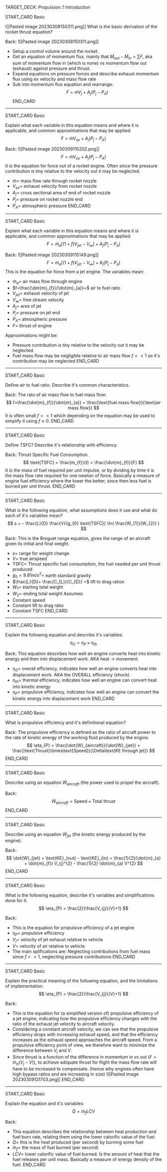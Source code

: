 TARGET_DECK: Propulsion::1 Introduction




START_CARD
Basic

![[Pasted image 20230308150311.png]]
What is the basic derivation of the rocket thrust equation?

Back: 
![[Pasted image 20230308150311.png]]
- Setup a control volume around the rocket.
- Get an equation of momentum flux, mainly that $\dot{M}_{out} - \dot{M}_{in} = \sum\limits F$, aka sum of momentum flow in (which is none) vs momentum flow out (exhaust) against pressure and thrust.
- Expand equations on pressure forces and describe exhaust momentum flux using ex velocity and mass flow rate
- Sub into momentum flux equation and rearrange:
$$  F  = \dot{m} V_{j} + A_{j} (P_{j} - P_{A}) $$
END_CARD

 
--------

START_CARD
Basic


Explain what each variable in this equation means and where it is applicable, and common approximations that may be applied:
$$ F =  \dot{m} V_{ex} + A_{j}( P_{j} - P_{A} ) $$

Back: 
![[Pasted image 20230309115202.png]]
$$ F =  \dot{m} V_{ex} + A_{j}( P_{j} - P_{A} ) $$
It is the equation for force out of a rocket engine. Often since the pressure contribution is tiny relative to the velocity out it may be neglected.
 - $\dot{m}=$  mass flow rate through rocket nozzle
 - $V_{ex}=$ exhaust velocity from rocket nozzle
 - $A_{j}=$ cross sectional area of end of rocket nozzle
 - $P_{j}=$ pressure on rocket nozzle end
 - $P_{A}=$ atmospheric pressure
END_CARD

 

--------

START_CARD
Basic

Explain what each variable in this equation means and where it is applicable, and common approximations that may be applied:
$$ F  = \dot{m}_{a}[(1+f) V_{jet} - V_{\infty}] + A_{j}(P_{j}-P_{a}) $$

Back: 
![[Pasted image 20230309115149.png]]
$$ F  = \dot{m}_{a}[(1+f) V_{jet} - V_{\infty}] + A_{j}(P_{j}-P_{a}) $$
This is the equation for force from a jet engine. The variables mean:
 - $\dot{m}_{a}=$ air mass flow through engine
 - $f=\frac{\dot{m}_{f}}{\dot{m}_{a}}=$ air to fuel ratio
 - $V_{jet}=$ exhaust velocity of jet
 - $V_{\infty}=$ free stream velocity
 - $A_{j}=$ area of jet
 - $P_{j}=$ pressure on jet end
 - $P_{A}=$ atmospheric pressure
 - $F=$ thrust of engine
   
Approximations might be:
 - Pressure contribution is tiny relative to the velocity out it may be neglected.
 - Fuel mass flow may be negligible relative to air mass flow $f<<1$ so it's contribution may be neglected
END_CARD


--------

START_CARD
Basic

Define air to fuel ratio. Describe it's common characteristics.


Back: 
The rato of air mass flow to fuel mass flow:
$$ f=\frac{\dot{m}_{f}}{\dot{m}_{a}} = \frac{\text{fuel mass flow}}{\text{air mass flow}} $$
It is often small $f<<1$ which depending on the equation may be used to simplify it using $f\approx0$.
END_CARD

 

--------

START_CARD
Basic

Define $\text{TSFC}$? Describe it's relationship with efficiency.


Back: 
Thrust Specific Fuel Consumption.
$$ \text{TSFC} = \frac{m_{f}}{I} = \frac{\dot{m}_{f}}{F} $$
It is the mass of fuel required per unit impulse, or by dividing by time it is the mass flow rate required for one newton of force. Basically a measure of engine fuel efficiency where the lower the better, since then less fuel is burned per unit thrust.
END_CARD

 

--------

START_CARD
Basic

What is the following equation, what assumptions does it use and what do each of it's variables mean?
$$ s = - \frac{L}{D} \frac{V}{g_{0} \text{TSFC}} \ln( \frac{W_{1}}{W_{2}} ) $$

Back: 
This is the Breguet range equation, gives the range of an aircraft given its initial and final weight.
 - $s=$ range for weight change
 - $V=$ true airspeed
 - $\text{TSFC}=$ Thrust specific fuel consumption, the fuel needed per unit thrust produced
 - $g_{0}=9.81m/s^2=$ earth standard gravity
 - $\frac{L}{D}= \frac{C_{L}}{C_{D}} =$ lift to drag ration
 - $W_1=$ starting total weight
 - $W_2=$ ending total weight
Assumes:
- Constant speed
- Constant lift to drag ratio
- Constant $\text{TSFC}$
END_CARD


 
--------

START_CARD
Basic


Explain the following equation and describe it's variables:
$$ \eta_{O} = \eta_{P} \times \eta_{th} $$

Back: 
This equation descirbes how well an engine converts heat into kinetic energy and then into displacement work. AKA heat $\to$ movement.
- $\eta_{O}=$ overall efficiency, indicates how well an engine converts heat into displacement work. AKA the OVERALL efficiency (shock)
- $\eta_{th}=$ thermal efficiency, indicates how well an engine can convert heat into kinetic energy
- $\eta_{P}=$ propulsive efficiency, indicates how well an engine can convert the kinetic energy into displacement work
END_CARD


--------

START_CARD
Basic

What is propulsive efficiency and it's definitional equation?

Back: 
The propulsive efficiency is defined as the ratio of aircraft power to the rate of kinetic energy of the working fluid produced by the engine.
$$ \eta_{P} = \frac{\dot{W}_{aircraft}}{\dot{W}_{jet}} = \frac{\text{Thrust}\times\text{Speed}}{\Delta\text{KE through jet}} $$
END_CARD




--------

START_CARD
Basic

Describe using an equation $\dot{W}_{aircraft}$ (the power used to propel the aircraft).

Back: 
$$ \dot{W}_{aircraft} = \text{Speed} \times \text{Total thrust} $$
END_CARD

 
--------

START_CARD
Basic

Describe using an equation $\dot{W}_{jet}$ (the kinetic energy produced by the engine).

Back: 
$$ \dot{W}_{jet} = \text{KE}_{out} - \text{KE}_{in} = \frac{1}{2}(\dot{m}_{a} + \dot{m}_{f}) V_{j}^{2} - \frac{1}{2} \dot{m}_{a} V^{2} $$
END_CARD


 
--------

START_CARD
Basic

What is the following equation, describe it's variables and simplifications done for it.  
$$ \eta_{P} = \frac{2}{\frac{V_{j}}{V}+1} $$

Back:  
- This is the equation for propulsive efficiency of a jet engine
- $\eta_{P}=$ propulsive efficiency
- $V_{j}=$ velocity of jet exhaust relative to vehicle
- $V=$ velocity of air relative to vehicle
- The main splifications are: Neglecting contributions from fuel mass since $f<<1$, neglecting pressure contributions 
END_CARD


 
--------

START_CARD
Basic

Explain the practical meaning of the following equation, and the limitations of implementation:
$$ \eta_{P} = \frac{2}{\frac{V_{j}}{V}+1} $$

Back: 
-  This is the equation for (a simplified version of) propulsive efficiency of a jet engine, indicating how the propulsive efficiency changes with the ratio of the exhaust jet velocity to aircraft velocity.
- Considering a constant aircraft velocity, we can see that the propulsive efficiency drops with increasing exhaust speed, and that the efficiency increases as the exhaust speed approaches the aircraft speed. From a propulsive efficiency point of view, we therefore want to minimize the difference between $V_{j}$ and $V$.
- Since thrust is a function of the difference in momentum in vs out ($F=\dot{m}_{a}(V_{j} - V)$), to achieve adiquate thrust for flight the mass flow rate will have to be increased to compensate. (hence why engines often have high bypass ratios and are increasing in size)
![[Pasted image 20230309121703.png]]
END_CARD



--------

START_CARD
Basic

Explain the equation and it's variables:
$$ \dot{Q} = \dot{m}_{f} \text{LCV} $$

Back: 
- This equation describes the relationship between heat production and fuel burn rate, relating them using the lower calorific value of the fuel.
- $\dot{Q}=$ this is the heat produced (per second) by burning some fuel
- $\dot{m}_{f} =$ the mass of fuel burned (per second)
- $\text{LCV}=$ lower calorific value of fuel burned. Is the amount of heat that the fuel releases per unit mass. Basically a measure of energy density of the fuel.
END_CARD

 

